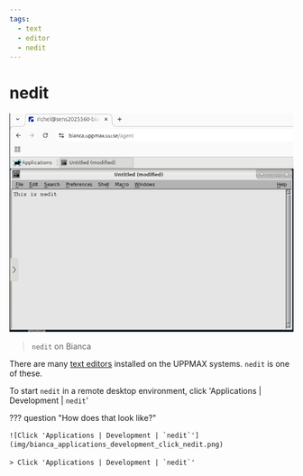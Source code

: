 ```yaml
---
tags:
  - text
  - editor
  - nedit
---
```


# nedit

![`nedit` on Bianca](img/nedit_on_bianca.png)

> `nedit` on Bianca

There are many [text editors](text_editors.md)
installed on the UPPMAX systems.
`nedit` is one of these.

To start `nedit` in a remote desktop environment,
click 'Applications | Development | `nedit`'

??? question "How does that look like?"

    ![Click 'Applications | Development | `nedit`'](img/bianca_applications_development_click_nedit.png)

    > Click 'Applications | Development | `nedit`'

